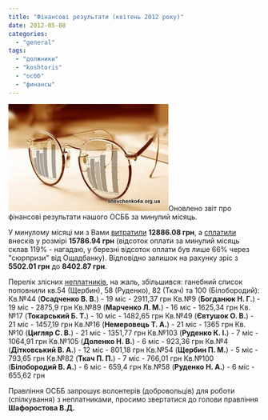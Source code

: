 ```yaml
---
title: "Фінансові результати (квітень 2012 року)"
date: 2012-05-08
categories: 
  - "general"
tags: 
  - "должники"
  - "koshtoris"
  - "осбб"
  - "финансы"
---
```


![](/wp-content/uploads/2012/05/byudjet.jpg "Фінансова звітність ОСББ")Оновлено звіт про фінансові результати нашого ОСББ за минулий місяць.

У минулому місяці ми з Вами [витратили](http://shevchenko4a.brovary.org/buhgalteriya-osbb/rashody-osbb/ "Витрати ОСББ") **12886.08 грн**, а [сплатили](http://shevchenko4a.brovary.org/buhgalteriya-osbb/podyezdy-dolzhniki/ "Сплата внесків ОСББ") внесків у розмірі **15786.94 грн** (відсоток оплати за минулий місяць склав 119% - нагадаю, у березні відсоток оплати був лише 66% через "сюрпризи" від Ощадбанку). Відповідно залишок на рахунку зріс з **5502.01 грн** до **8402.87 грн**.

Перелік злісних [неплатників](http://shevchenko4a.brovary.org/buhgalteriya-osbb/dolzhniki-osbb/ "Неплатники ОСББ"), на жаль, збільшився: ганебний список поповнили кв.54 (Щербин), 58 (Руденко), 82 (Ткач) та 100 (Білобородий): <!--more--> Кв.№44 (**Осадченко В. В.**) - 19 міс - 2911,37 грн Кв.№9 (**Богданюк Н. Г.**) - 19 міс - 2875,9 грн Кв.№89 (**Марченко Л. М.**) - 16 міс - 1625,34 грн Кв.№17 (**Токарський Б. Т.**) - 10 міс - 1482,65 грн Кв.№49 (**Євтушок О. В.**) - 21 міс - 1457,19 грн Кв.№16 (**Немеровець Т. А.**) - 21 міс - 1365 грн Кв.№10 (**Цигляр С. В.**) - 21 міс - 1351,77 грн Кв.№103 (**Руденко К. І.**) - 7 міс - 1064,91 грн Кв.№105 (**Доленко Н. В.**) - 6 міс - 923,36 грн Кв.№4 (**Дітковський В. А.**) - 12 міс - 801,18 грн Кв.№54 (**Щербин П. М.**) - 5 міс - 793,65 грн Кв.№82 (**Ткач П. П.**) - 7 міс - 766,01 грн Кв.№100 (**Білобородий В. А.**) - 6 міс - 659,4 грн Кв.№58 (**Руденко Н. А.**) - 6 міс - 655,62 грн

Правління ОСББ запрошує волонтерів (добровольців) для роботи (спілкування) з неплатниками, просимо звертатися до голови правління **Шафоростова В.Д.**
